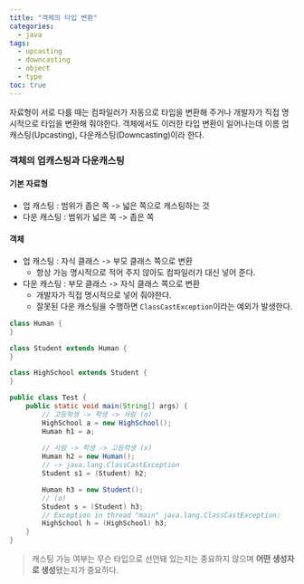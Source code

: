 ```yaml
---
title: "객체의 타입 변환"
categories:
  - java
tags:
  - upcasting
  - downcasting
  - object
  - type
toc: true
---
```

자료형이 서로 다를 때는 컴파일러가 자동으로 타입을 변환해 주거나 개발자가 직접 명시적으로 타입을 변환해 줘야한다.
객체에서도 이러한 타입 변환이 일어나는데 이름 업캐스팅(Upcasting), 다운캐스팅(Downcasting)이라 한다.

### 객체의 업캐스팅과 다운캐스팅

#### 기본 자료형
- 업 캐스팅 : 범위가 좁은 쪽 -> 넓은 쪽으로 캐스팅하는 것
- 다운 캐스팅 : 범위가 넓은 쪽 -> 좁은 쪽

#### 객체
- 업 캐스팅 : 자식 클래스 -> 부모 클래스 쪽으로 변환
  - 항상 가능 명시적으로 적어 주지 않아도 컴파일러가 대신 넣어 준다.
- 다운 캐스팅 : 부모 클래스 -> 자식 클래스 쪽으로 변환
  - 개발자가 직접 명시적으로 넣어 줘야한다.
  - 잘못된 다운 캐스팅을 수행하면 `ClassCastException`이라는 예외가 발생한다.

```java
class Human {
}

class Student extends Human {
}

class HighSchool extends Student {
}

public class Test {
    public static void main(String[] args) {
        // 고등학생 -> 학생 -> 사람 (o)
        HighSchool a = new HighSchool();
        Human h1 = a;
        
        // 사람 -> 학생 -> 고등학생 (x)
        Human h2 = new Human();
        // -> java.lang.ClassCastException
        Student s1 = (Student) h2; 

        Human h3 = new Student();
        // (o)
        Student s = (Student) h3;
        // Exception in thread "main" java.lang.ClassCastException:
        HighSchool h = (HighSchool) h3;
    }
}
```

> 캐스팅 가능 여부는 무슨 타입으로 선언돼 있는지는 중요하지 않으며 **어떤 생성자로 생성**됐는지가 중요하다.



